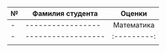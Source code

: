 |№| Фамилия студента  | Оценки |
|-| ------------------|:-------------------------------:|
|-| ----------------- |   Математика| Физика    | История|
|-| ------------------|:---------:|:---------:|--------:|
| |        |   |  |

